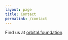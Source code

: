 ```yaml
---
layout: page
title: Contact
permalink: /contact
---
```


Find us at [orbital.foundation](https://orbital.foundation).